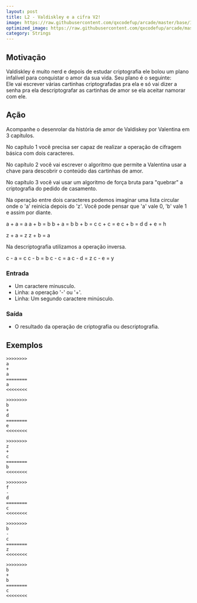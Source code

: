 ```yaml
---
layout: post
title: L2 - Valdiskley e a cifra V2!
image: https://raw.githubusercontent.com/qxcodefup/arcade/master/base/106/__capa.jpg
optimized_image: https://raw.githubusercontent.com/qxcodefup/arcade/master/base/.thumb/106/Readme.jpg
category: Strings
---
```

<!-- DON'T EDIT THIS FILE, GENERATED BY SCRIPT -->
<!-- DON'T EDIT THIS FILE, GENERATED BY SCRIPT -->
<!-- DON'T EDIT THIS FILE, GENERATED BY SCRIPT -->
<!-- DON'T EDIT THIS FILE, GENERATED BY SCRIPT -->
<!-- DON'T EDIT THIS FILE, GENERATED BY SCRIPT -->



## Motivação

Valdiskley é muito nerd e depois de estudar criptografia ele bolou um plano infalível para conquistar o amor da sua vida. Seu plano é o seguinte:  
Ele vai escrever várias cartinhas criptografadas pra ela e só vai dizer a senha pra ela descriptografar as cartinhas de amor se ela aceitar namorar com ele.

## Ação

Acompanhe o desenrolar da história de amor de Valdiskey por Valentina em 3 capítulos.

No capítulo 1 você precisa ser capaz de realizar a operação de cifragem básica com dois caracteres.

No capítulo 2 você vai escrever o algoritmo que permite a Valentina usar a chave para descobrir o conteúdo das cartinhas de amor.

No capítulo 3 você vai usar um algoritmo de força bruta para "quebrar" a criptografia do pedido de casamento.

Na operação entre dois caracteres podemos imaginar uma lista circular onde o 'a' reinicia depois do 'z'. Você pode pensar que 'a' vale 0, 'b' vale 1 e assim por diante.

a + a = a a + b = b   b + a = b b + b = c c + c = e c + b = d d + e = h

z + a = z z + b = a

Na descriptografia utilizamos a operação inversa.

c - a = c c - b = b c - c = a c - d = z c - e = y  

### Entrada

*   Um caractere minusculo.
*   Linha: a operação '-' ou '+'.
*   Linha: Um segundo caractere minúsculo.

### Saída

*   O resultado da operação de criptografia ou descriptografia.  

## Exemplos

```
>>>>>>>>
a
+
a
========
a
<<<<<<<<

>>>>>>>>
b
+
d
========
e
<<<<<<<<

>>>>>>>>
z
+
c
========
b
<<<<<<<<

>>>>>>>>
f
-
d
========
c
<<<<<<<<

>>>>>>>>
b
-
c
========
z
<<<<<<<<

>>>>>>>>
b
+
b
========
c
<<<<<<<<
```

#
